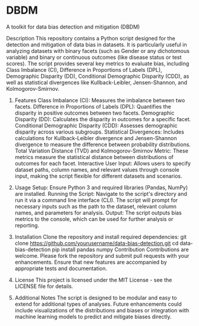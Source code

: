 # DBDM
A toolkit for data bias detection and mitigation (DBDM)

Description
This repository contains a Python script designed for the detection and mitigation of data bias in datasets. It is particularly useful in analyzing datasets with binary facets (such as Gender or any dichotomous variable) and binary or continuous outcomes (like disease status or test scores). The script provides several key metrics to evaluate bias, including Class Imbalance (CI), Difference in Proportions of Labels (DPL), Demographic Disparity (DD), Conditional Demographic Disparity (CDD), as well as statistical divergences like Kullback-Leibler, Jensen-Shannon, and Kolmogorov-Smirnov.

1. Features
Class Imbalance (CI): Measures the imbalance between two facets.
Difference in Proportions of Labels (DPL): Quantifies the disparity in positive outcomes between two facets.
Demographic Disparity (DD): Calculates the disparity in outcomes for a specific facet.
Conditional Demographic Disparity (CDD): Assesses demographic disparity across various subgroups.
Statistical Divergences: Includes calculations for Kullback-Leibler divergence and Jensen-Shannon divergence to measure the difference between probability distributions.
Total Variation Distance (TVD) and Kolmogorov-Smirnov Metric: These metrics measure the statistical distance between distributions of outcomes for each facet.
Interactive User Input: Allows users to specify dataset paths, column names, and relevant values through console input, making the script flexible for different datasets and scenarios.

2. Usage
Setup: Ensure Python 3 and required libraries (Pandas, NumPy) are installed.
Running the Script: Navigate to the script's directory and run it via a command line interface (CLI). The script will prompt for necessary inputs such as the path to the dataset, relevant column names, and parameters for analysis.
Output: The script outputs bias metrics to the console, which can be used for further analysis or reporting.

3. Installation
Clone the repository and install required dependencies:
git clone https://github.com/yourusername/data-bias-detection.git
cd data-bias-detection
pip install pandas numpy
Contribution
Contributions are welcome. Please fork the repository and submit pull requests with your enhancements. Ensure that new features are accompanied by appropriate tests and documentation.

4. License
This project is licensed under the MIT License - see the LICENSE file for details.

5. Additional Notes
The script is designed to be modular and easy to extend for additional types of analyses.
Future enhancements could include visualizations of the distributions and biases or integration with machine learning models to predict and mitigate biases directly.
